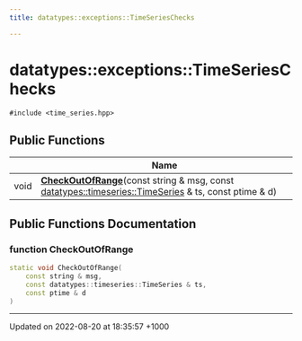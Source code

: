 ```yaml
---
title: datatypes::exceptions::TimeSeriesChecks

---
```


# datatypes::exceptions::TimeSeriesChecks






`#include <time_series.hpp>`

## Public Functions

|                | Name           |
| -------------- | -------------- |
| void | **[CheckOutOfRange](/cpp/Classes/classdatatypes_1_1exceptions_1_1TimeSeriesChecks/#function-checkoutofrange)**(const string & msg, const [datatypes::timeseries::TimeSeries](/cpp/Namespaces/namespacedatatypes_1_1timeseries/#typedef-timeseries) & ts, const ptime & d) |

## Public Functions Documentation

### function CheckOutOfRange

```cpp
static void CheckOutOfRange(
    const string & msg,
    const datatypes::timeseries::TimeSeries & ts,
    const ptime & d
)
```


-------------------------------

Updated on 2022-08-20 at 18:35:57 +1000